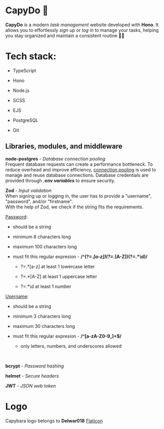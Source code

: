 # CapyDo :green_heart:

**CapyDo** is a modern _task management_ website developed with **Hono**. It allows you to effortlessly _sign up_ or _log in_ to manage your tasks, helping you stay organized and maintain a consistent routine :running_woman:

# Tech stack:

- TypeScript

- Hono

- Node.js

- SCSS

- EJS

- PostgreSQL

- Git

## Libraries, modules, and middleware

**node-postgres** - _Database connection pooling_  
Frequent database requests can create a performance bottleneck. To reduce overhead and improve efficiency, <ins>connection pooling</ins> is used to manage and reuse database connections. Database credentials are provided through **_.env variables_** to ensure security.

**Zod** - _Input validation_  
When signing up or logging in, the user has to provide a "username", "password", and/or "firstname".  
With the help of Zod, we check if the string fits the requirements.

<ins>Password</ins>:

- should be a string

- minimum 8 characters long

- maximum 100 characters long

- must fit this regular expresion - **/^(?=._[a-z])(?=._[A-Z])(?=.\*\d)/**

  - ?=.\*[a-z] at least 1 lowercase letter

  - ?=.\*[A-Z] at least 1 uppercase letter

  - ?=.\*\d at least 1 number

<ins>Username</ins>:

- should be a string

- minimum 3 characters long

- maximum 30 characters long

- must fit this regular expresion - **/^[a-zA-Z0-9_]+$/**

  - only letters, numbers, and underscores allowed

</br>

**bcrypt** - _Password hashing_

**helmet** - _Secure headers_

**JWT** - _JSON web token_

# Logo

Capybara logo belongs to **Delwar018** [Flaticon](https://www.flaticon.com/authors/delwar018)
